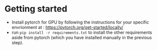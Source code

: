 # Getting started
- Install pytorch for GPU by following the instructions for your specific envrionment at : https://pytorch.org/get-started/locally/
- run `pip install -r requirements.txt` to install the other requirements aside from pytorch (which you have installed manually in the previous step).
